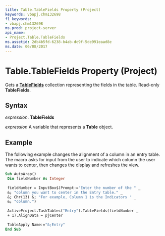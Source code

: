 ```yaml
---
title: Table.TableFields Property (Project)
keywords: vbapj.chm132698
f1_keywords:
- vbapj.chm132698
ms.prod: project-server
api_name:
- Project.Table.TableFields
ms.assetid: 2db4b5fd-6238-b4ab-dc9f-5de991eaad8e
ms.date: 06/08/2017
---
```



# Table.TableFields Property (Project)

Gets a  **[TableFields](Project.TableField.md)** collection representing the fields in the table. Read-only **TableFields**.


## Syntax

 _expression_. **TableFields**

 _expression_ A variable that represents a **Table** object.


## Example

The following example changes the alignment of a column in an entry table. The macro asks for input from the user to indicate which column the user wants to center, then changes the display and refreshes the view.


```vb
Sub AutoWrap() 
 Dim fieldNumber As Integer 
 
 fieldNumber = InputBox$(Prompt:="Enter the number of the " _ 
 &; "column you want to center in the Entry table." _ 
 &; Chr(13) &; "For example, Column 1 is the Indicators " _ 
 &; "column.") 
 
 ActiveProject.TaskTables("Entry").TableFields(fieldNumber _ 
 + 1).AlignData = pjCenter 
 
 TableApply Name:="&;Entry" 
End Sub
```


